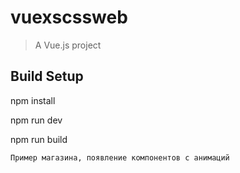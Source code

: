 # vuexscssweb

> A Vue.js project

## Build Setup
npm install

npm run dev

npm run build
```
Пример магазина, появление компонентов с анимаций
